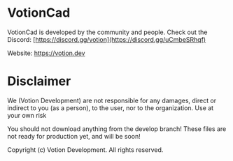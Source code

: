 # VotionCad

VotionCad is developed by the community and people. Check out the Discord: [https://discord.gg/votion](https://discord.gg/uCmbeSRhqf)

Website: https://votion.dev

# Disclaimer
We (Votion Development) are not responsible for any damages, direct or indirect to you (as a person), to the user, nor to the organization. Use at your own risk

You should not download anything from the develop branch! These files are not ready for production yet, and will be soon!

Copyright (c) Votion Development. All rights reserved.
